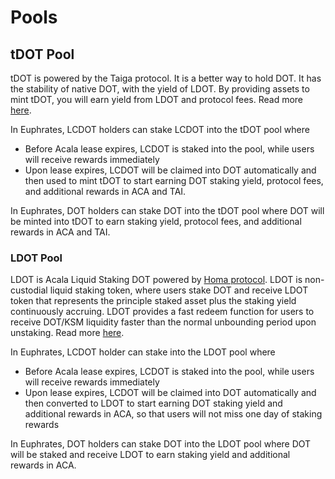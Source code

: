 # Pools

## tDOT Pool

tDOT is powered by the Taiga protocol. It is a better way to hold DOT. It has the stability of native DOT, with the yield of LDOT. By providing assets to mint tDOT, you will earn yield from LDOT and protocol fees. Read more [here](https://www.taigaprotocol.io/).

In Euphrates, LCDOT holders can stake LCDOT into the tDOT pool where

* Before Acala lease expires, LCDOT is staked into the pool, while users will receive rewards immediately
* Upon lease expires, LCDOT will be claimed into DOT automatically and then used to mint tDOT to start earning DOT staking yield, protocol fees, and additional rewards in ACA and TAI.

In Euphrates, DOT holders can stake DOT into the tDOT pool where DOT will be minted into tDOT to earn staking yield, protocol fees, and additional rewards in ACA and TAI.

### LDOT Pool

LDOT is Acala Liquid Staking DOT powered by [Homa protocol](https://docs.homastaking.app/). LDOT is non-custodial liquid staking token, where users stake DOT and receive LDOT token that represents the principle staked asset plus the staking yield continuously accruing. LDOT provides a fast redeem function for users to receive DOT/KSM liquidity faster than the normal unbounding period upon unstaking. Read more [here](https://docs.homastaking.app/).

In Euphrates, LCDOT holder can stake into the LDOT pool where

* Before Acala lease expires, LCDOT is staked into the pool, while users will receive rewards immediately
* Upon lease expires, LCDOT will be claimed into DOT automatically and then converted to LDOT to start earning DOT staking yield and additional rewards in ACA, so that users will not miss one day of staking rewards

In Euphrates, DOT holders can stake DOT into the LDOT pool where DOT will be staked and receive LDOT to earn staking yield and additional rewards in ACA.
